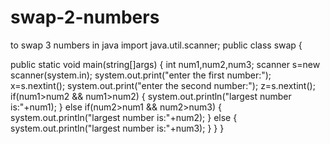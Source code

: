 # swap-2-numbers
to swap 3 numbers in java
import java.util.scanner;
public class swap {

   public static void main(string[]args)
   {
   int num1,num2,num3;
   scanner s=new scanner(system.in);
   system.out.print("enter the first number:");
   x=s.nextint();
   system.out.print("enter the second number:");
   z=s.nextint();
   if(num1>num2 && num1>num2)
   {
    system.out.println("largest number is:"+num1);
    }
    else if(num2>num1 && num2>num3)
    {
     system.out.println("largest number is:"+num2);
     }
     else 
     {
     system.out.println("largest number is:"+num3);
     }
    }
  }
